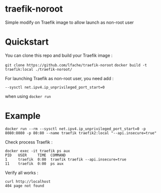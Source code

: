 # traefik-noroot
Simple modify on Traefik image to allow launch as non-root user

# Quickstart 
You can clone this repo and build your Traefik image :

`git clone https://github.com/lfache/traefik-noroot`
`docker build -t traefik:local ./traefik-noroot/`

For launching Traefik as non-root user, you need add :

`--sysctl net.ipv4.ip_unprivileged_port_start=0` 

when using `docker run`

# Example

`docker run --rm --sysctl net.ipv4.ip_unprivileged_port_start=0 -p 8080:8080 -p 80:80 --name traefik traefik2:local "--api.insecure=true"`

Check process Traefik :

```
docker exec -it traefik ps aux
PID   USER     TIME  COMMAND
1     traefik  0:00  traefik traefik --api.insecure=true
11    traefik  0:00  ps aux
```

Verify all works :

```
curl http://localhost
404 page not found
```
